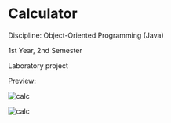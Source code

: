 # Calculator

Discipline: Object-Oriented Programming (Java)

1st Year, 2nd Semester

Laboratory project

Preview:

![calc](https://user-images.githubusercontent.com/101259596/169697103-132effc7-8b74-4ec8-b5a2-ba92b5aedebb.png)

![calc](https://user-images.githubusercontent.com/101259596/169703116-df0dbbaa-7460-4cf9-85fa-ecbe21529bb6.png)

